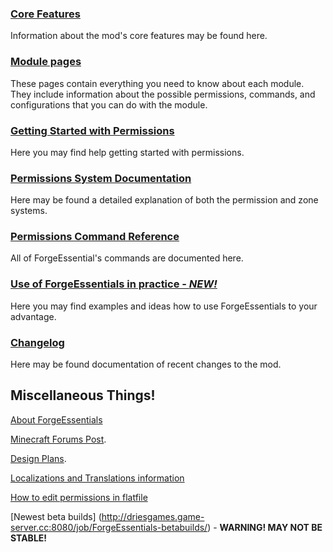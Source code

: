 ### [Core Features](https://github.com/ForgeEssentials/ForgeEssentialsMain/wiki/Core-Features)
Information about the mod's core features may be found here.

### [Module pages](https://github.com/ForgeEssentials/ForgeEssentialsMain/wiki/FE-Modules)
These pages contain everything you need to know about each module. They include information about the possible permissions, commands, and configurations that you can do with the module.

### [Getting Started with Permissions](https://github.com/ForgeEssentials/ForgeEssentialsMain/wiki/Permissions-Commands)
Here you may find help getting started with permissions.

### [Permissions System Documentation](https://github.com/ForgeEssentials/ForgeEssentialsMain/wiki/Permissions-System-and-Zones)
Here may be found a detailed explanation of both the permission and zone systems.

### [Permissions Command Reference](https://github.com/ForgeEssentials/ForgeEssentialsMain/wiki/Permissions-Commands-Reference)
All of ForgeEssential's commands are documented here.

### [Use of ForgeEssentials in practice - _NEW!_](https://github.com/ForgeEssentials/ForgeEssentialsMain/wiki/Use-of-ForgeEssentials-in-practice)
Here you may find examples and ideas how to use ForgeEssentials to your advantage.

### [Changelog](https://github.com/ForgeEssentials/ForgeEssentialsMain/wiki/ChangeLog)
Here may be found documentation of recent changes to the mod.

## Miscellaneous Things!
[About ForgeEssentials](https://github.com/ForgeEssentials/ForgeEssentialsMain/wiki/About-ForgeEssentials)

[Minecraft Forums Post](http://www.minecraftforum.net/topic/1661157-forgeforgeessentials-bukkit-functionality-for-your-forge-server/#entry20533111).

[Design Plans](https://github.com/ForgeEssentials/ForgeEssentialsMain/wiki/Design-Features).

[Localizations and Translations information](https://github.com/ForgeEssentials/ForgeEssentialsMain/wiki/Localization-Guide)

[How to edit permissions in flatfile](https://github.com/ForgeEssentials/ForgeEssentialsMain/wiki/Export-Import-permissions)

[Newest beta builds] (http://driesgames.game-server.cc:8080/job/ForgeEssentials-betabuilds/) - **WARNING! MAY NOT BE STABLE!**
